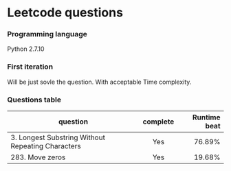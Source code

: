 # Leetcode questions
### Programming language

Python 2.7.10

### First iteration
Will be just sovle the question. With acceptable Time complexity.

### Questions table
| question      | complete      | Runtime beat  |
| ------------- |:-------------:| -----:        |
| 3. Longest Substring Without Repeating Characters| Yes         | 76.89%        |
| 283. Move zeros| Yes         | 19.68%        |